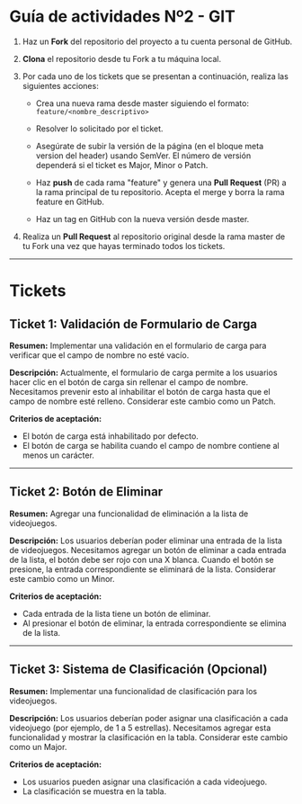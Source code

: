 # Guía de actividades Nº2 - GIT

1. Haz un **Fork** del repositorio del proyecto a tu cuenta personal de GitHub.

2. **Clona** el repositorio desde tu Fork a tu máquina local.

3. Por cada uno de los tickets que se presentan a continuación, realiza las siguientes acciones:

    - Crea una nueva rama desde master siguiendo el formato: `feature/<nombre_descriptivo>`

    - Resolver lo solicitado por el ticket.
    
    - Asegúrate de subir la versión de la página (en el bloque meta version del header) usando SemVer. El número de versión dependerá si el ticket es Major, Minor o Patch.
    
    - Haz **push** de cada rama "feature" y genera una **Pull Request** (PR) a la rama principal de tu repositorio. Acepta el merge y borra la rama feature en GitHub.

    - Haz un tag en GitHub con la nueva versión desde master.

4. Realiza un **Pull Request** al repositorio original desde la rama master de tu Fork una vez que hayas terminado todos los tickets.

---

# Tickets

## Ticket 1: Validación de Formulario de Carga

**Resumen:** Implementar una validación en el formulario de carga para verificar que el campo de nombre no esté vacío.

**Descripción:** Actualmente, el formulario de carga permite a los usuarios hacer clic en el botón de carga sin rellenar el campo de nombre. Necesitamos prevenir esto al inhabilitar el botón de carga hasta que el campo de nombre esté relleno. Considerar este cambio como un Patch.

**Criterios de aceptación:**

- El botón de carga está inhabilitado por defecto.
- El botón de carga se habilita cuando el campo de nombre contiene al menos un carácter.

---

## Ticket 2: Botón de Eliminar

**Resumen:** Agregar una funcionalidad de eliminación a la lista de videojuegos.

**Descripción:** Los usuarios deberían poder eliminar una entrada de la lista de videojuegos. Necesitamos agregar un botón de eliminar a cada entrada de la lista, el botón debe ser rojo con una X blanca. Cuando el botón se presione, la entrada correspondiente se eliminará de la lista. Considerar este cambio como un Minor.

**Criterios de aceptación:**

- Cada entrada de la lista tiene un botón de eliminar.
- Al presionar el botón de eliminar, la entrada correspondiente se elimina de la lista.

---

## Ticket 3: Sistema de Clasificación (Opcional)

**Resumen:** Implementar una funcionalidad de clasificación para los videojuegos.

**Descripción:** Los usuarios deberían poder asignar una clasificación a cada videojuego (por ejemplo, de 1 a 5 estrellas). Necesitamos agregar esta funcionalidad y mostrar la clasificación en la tabla. Considerar este cambio como un Major.

**Criterios de aceptación:**

- Los usuarios pueden asignar una clasificación a cada videojuego.
- La clasificación se muestra en la tabla.

